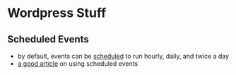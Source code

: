 # Wordpress Stuff

## Scheduled Events

- by default, events can be [scheduled](https://developer.wordpress.org/reference/functions/wp_schedule_event/) to run hourly, daily, and twice a day
- [a good article](https://wpshout.com/wp_schedule_event-examples/) on using scheduled events

